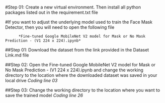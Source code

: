 #Step 01: Create a new virtual environment. Then install all python packages listed out in the requirement.txt file 

#If you want to adjust the underlying model used to train the Face Mask Detector, then you will need to open the following file

          *Fine-tuned Google MobileNet V2 model for Mask or No Mask Prediction - (V1 224 x 224).ipynb*
          
##Step 01: Download the dataset from the link provided in the Dataset Link.md file 

##Step 02: Open the Fine-tuned Google MobileNet V2 model for Mask or No Mask Prediction - (V1 224 x 224).ipynb and change the working directory to the location where the downloaded dataset was saved in your local drive *Coding line 03*

##Step 03: Change the working directory to the location where you want to save the trained model *Coding line 26*

          
